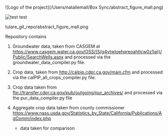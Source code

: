 ![Logo of the project](/Users/nataliemall/Box Sync/abstract_figure_mall.png)

![test test](tulare_git_repo/abstract_figure_mall.png)

tulare_git_repo/abstract_figure_mall.png

Repository contains 
1. Groundwater data, taken from CASGEM at https://www.casgem.water.ca.gov/OSS/(S(q4ytwloehqreoahtlcw0z1ia))/Public/SearchWells.aspx and processed via the groundwater_data_compiler.py file.

2. Crop data, taken from http://calpip.cdpr.ca.gov/main.cfm  and processed via the calPIP_all_crops_compiler.py file. 

3. Crop data taken from ftp://transfer.cdpr.ca.gov/pub/outgoing/pur_archives/ and processed via the pur_data_compiler.py file 

4. Aggregate crop data taken from county commissioner https://www.nass.usda.gov/Statistics_by_State/California/Publications/AgComm/index.php  
    - data taken for comparison 



